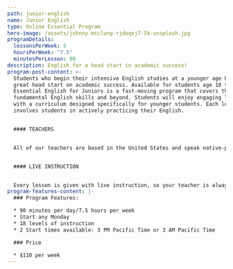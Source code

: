 ```yaml
---
path: junior-english
name: Junior English
type: Online Essential Program
hero-image: /assets/johnny-mcclung-rjdoqxj7-5k-unsplash.jpg
programDetails:
  lessonsPerWeek: 5
  hoursPerWeek: "7.5"
  minutesPerLesson: 90
description: English for a head start in academic success!
program-post-content: >-
  Students who begin their intensive English studies at a younger age have a
  great head start on academic success. Available for students age 10 to 15,
  Essential English for Juniors is a fast-moving program that covers the
  fundamental English skills and beyond. Students will enjoy engaging lessons
  with a curriculum designed specifically for younger students. Each lesson
  involves students in actively practicing their English.


  #### TEACHERS


  All of our teachers are based in the United States and speak native-proficient level English. Every teacher has a TEFL Certificate or Master's Degree and extensive instructional experience.


  #### LIVE INSTRUCTION


  Every lesson is given with live instruction, so your teacher is always there to provide feedback and correction. You'll meet and practice with students from around the world as you improve your English skills together!
program-features-content: |-
  ### Program Features:

  * 90 minutes per day/7.5 hours per week
  * Start any Monday 
  * 18 levels of instruction
  * 2 Start times available: 3 PM Pacific Time or 3 AM Pacific Time

  ### Price

  * $110 per week
---
```

